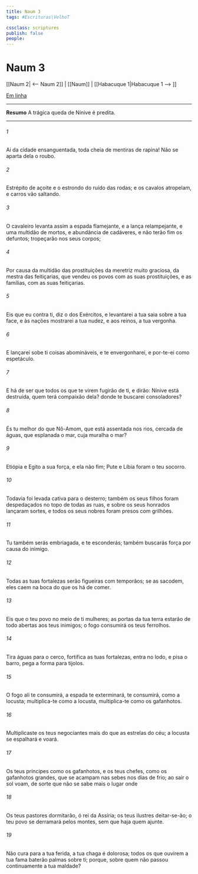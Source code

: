 ```yaml
---
title: Naum 3
tags: #Escrituras\VelhoT

cssclass: scriptures
publish: false
people:
---
```


# Naum 3
[[Naum 2| <-- Naum 2]] | [[Naum]] | [[Habacuque 1|Habacuque 1 --> ]]

[Em linha](https://churchofjesuschrist.org/study/scriptures/ot/nahum/3?lang=por)

---
__Resumo__
A trágica queda de Nínive é predita.

---
###### 1 
Ai da cidade ensanguentada,  toda cheia de mentiras  de rapina! Não se aparta dela o roubo.

###### 2 
Estrépito de açoite  e o estrondo do ruído das rodas; e os cavalos atropelam, e carros vão saltando.

###### 3 
O cavaleiro levanta assim a espada flamejante, e a lança relampejante, e  uma multidão de mortos, e abundância de cadáveres, e não terão fim os defuntos; tropeçarão nos seus corpos;

###### 4 
Por causa da multidão das prostituições da meretriz muito graciosa, da mestra das feitiçarias, que vendeu os povos com as suas prostituições, e as famílias, com as suas feitiçarias.

###### 5 
Eis que eu  contra ti, diz o  dos Exércitos, e levantarei a tua saia sobre a tua face, e às nações mostrarei a tua nudez, e aos reinos, a tua vergonha.

###### 6 
E lançarei sobe ti coisas abomináveis, e te envergonharei, e por-te-ei como espetáculo.

###### 7 
E há de ser que todos os que te virem fugirão de ti, e dirão: Nínive está destruída, quem terá compaixão dela? donde te buscarei consoladores?

###### 8 
És tu melhor do que Nô-Amom, que está assentada nos rios, cercada de águas, que  esplanada o mar, cuja muralha  o mar?

###### 9 
Etiópia e Egito  a sua força, e ela não  fim; Pute e Líbia foram o teu socorro.

###### 10 
Todavia foi levada cativa para o desterro; também os seus filhos foram despedaçados no topo de todas as ruas, e sobre os seus honrados lançaram sortes, e todos os seus nobres foram presos com grilhões.

###### 11 
Tu também serás embriagada, e te esconderás; também buscarás força por causa do inimigo.

###### 12 
Todas as tuas fortalezas serão  figueiras com  temporãos; se as sacodem, eles caem na boca do que os há de comer.

###### 13 
Eis que o teu povo no meio de ti  mulheres; as portas da tua terra estarão de todo abertas aos teus inimigos; o fogo consumirá os teus ferrolhos.

###### 14 
Tira águas para o cerco, fortifica as tuas fortalezas, entra no lodo, e pisa o barro, pega a forma para tijolos.

###### 15 
O fogo ali te consumirá, a espada te exterminará, te consumirá, como a locusta; multiplica-te como a locusta, multiplica-te como os gafanhotos.

###### 16 
Multiplicaste os teus negociantes mais do que as estrelas do céu; a locusta se espalhará e voará.

###### 17 
Os teus príncipes  como os gafanhotos, e os teus chefes, como os gafanhotos grandes, que se acampam nas sebes nos dias de frio; ao sair o sol voam, de sorte que não se sabe mais o lugar onde 

###### 18 
Os teus pastores dormitarão, ó rei da Assíria; os teus ilustres deitar-se-ão; o teu povo se derramará pelos montes, sem que haja quem  ajunte.

###### 19 
Não  cura para a tua ferida, a tua chaga é dolorosa; todos os que ouvirem a tua fama baterão palmas sobre ti; porque, sobre quem não passou continuamente a tua maldade?

